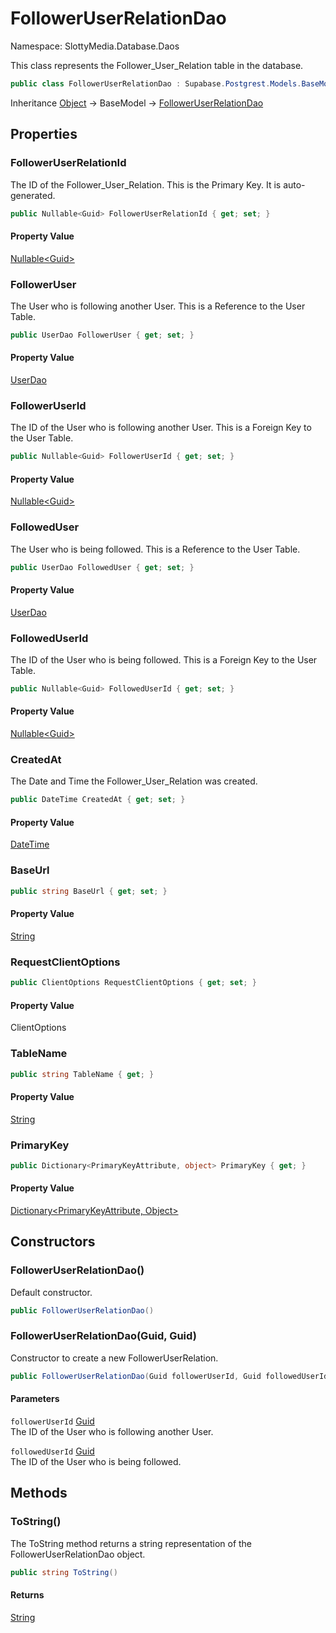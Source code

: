 # FollowerUserRelationDao

Namespace: SlottyMedia.Database.Daos

This class represents the Follower_User_Relation table in the database.

```csharp
public class FollowerUserRelationDao : Supabase.Postgrest.Models.BaseModel
```

Inheritance [Object](https://docs.microsoft.com/en-us/dotnet/api/system.object) → BaseModel → [FollowerUserRelationDao](./slottymedia.database.daos.followeruserrelationdao.md)

## Properties

### **FollowerUserRelationId**

The ID of the Follower_User_Relation. This is the Primary Key. It is auto-generated.

```csharp
public Nullable<Guid> FollowerUserRelationId { get; set; }
```

#### Property Value

[Nullable&lt;Guid&gt;](https://docs.microsoft.com/en-us/dotnet/api/system.nullable-1)<br>

### **FollowerUser**

The User who is following another User. This is a Reference to the User Table.

```csharp
public UserDao FollowerUser { get; set; }
```

#### Property Value

[UserDao](./slottymedia.database.daos.userdao.md)<br>

### **FollowerUserId**

The ID of the User who is following another User. This is a Foreign Key to the User Table.

```csharp
public Nullable<Guid> FollowerUserId { get; set; }
```

#### Property Value

[Nullable&lt;Guid&gt;](https://docs.microsoft.com/en-us/dotnet/api/system.nullable-1)<br>

### **FollowedUser**

The User who is being followed. This is a Reference to the User Table.

```csharp
public UserDao FollowedUser { get; set; }
```

#### Property Value

[UserDao](./slottymedia.database.daos.userdao.md)<br>

### **FollowedUserId**

The ID of the User who is being followed. This is a Foreign Key to the User Table.

```csharp
public Nullable<Guid> FollowedUserId { get; set; }
```

#### Property Value

[Nullable&lt;Guid&gt;](https://docs.microsoft.com/en-us/dotnet/api/system.nullable-1)<br>

### **CreatedAt**

The Date and Time the Follower_User_Relation was created.

```csharp
public DateTime CreatedAt { get; set; }
```

#### Property Value

[DateTime](https://docs.microsoft.com/en-us/dotnet/api/system.datetime)<br>

### **BaseUrl**

```csharp
public string BaseUrl { get; set; }
```

#### Property Value

[String](https://docs.microsoft.com/en-us/dotnet/api/system.string)<br>

### **RequestClientOptions**

```csharp
public ClientOptions RequestClientOptions { get; set; }
```

#### Property Value

ClientOptions<br>

### **TableName**

```csharp
public string TableName { get; }
```

#### Property Value

[String](https://docs.microsoft.com/en-us/dotnet/api/system.string)<br>

### **PrimaryKey**

```csharp
public Dictionary<PrimaryKeyAttribute, object> PrimaryKey { get; }
```

#### Property Value

[Dictionary&lt;PrimaryKeyAttribute, Object&gt;](https://docs.microsoft.com/en-us/dotnet/api/system.collections.generic.dictionary-2)<br>

## Constructors

### **FollowerUserRelationDao()**

Default constructor.

```csharp
public FollowerUserRelationDao()
```

### **FollowerUserRelationDao(Guid, Guid)**

Constructor to create a new FollowerUserRelation.

```csharp
public FollowerUserRelationDao(Guid followerUserId, Guid followedUserId)
```

#### Parameters

`followerUserId` [Guid](https://docs.microsoft.com/en-us/dotnet/api/system.guid)<br>
The ID of the User who is following another User.

`followedUserId` [Guid](https://docs.microsoft.com/en-us/dotnet/api/system.guid)<br>
The ID of the User who is being followed.

## Methods

### **ToString()**

The ToString method returns a string representation of the FollowerUserRelationDao object.

```csharp
public string ToString()
```

#### Returns

[String](https://docs.microsoft.com/en-us/dotnet/api/system.string)<br>
